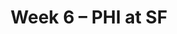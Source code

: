 ---
layout: game
title: Week 6 – PHI at SF
season: 2008
game_id: 2008_06_PHI_SF
away_team: PHI
home_team: SF
---